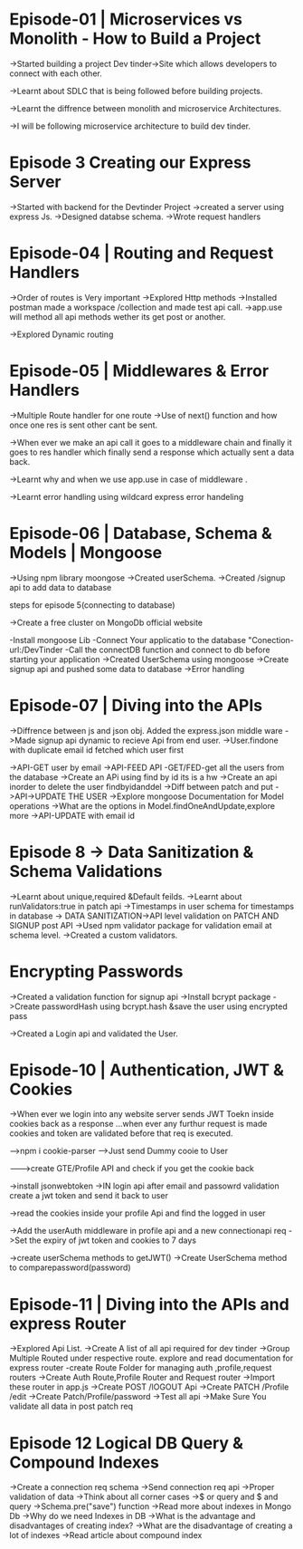 
 # Episode-01 | Microservices vs Monolith - How to Build a Project


 ->Started building a project Dev tinder->Site which allows developers to connect with each other.

 ->Learnt about SDLC that is being followed before building projects.

 ->Learnt the diffrence between monolith and microservice Architectures.

 ->I will be following microservice architecture to build dev tinder.


 # Episode 3  Creating our Express Server

 ->Started with backend for the Devtinder Project
 ->created a server using express Js.
 ->Designed databse schema.
 ->Wrote request handlers 
 
  # Episode-04 | Routing and Request Handlers

  ->Order of routes is Very important
  ->Explored Http methods 
  ->Installed postman made a workspace /collection and made test api call.
  ->app.use will method all api methods wether its get post or another.

  ->Explored Dynamic routing 


  #  Episode-05 | Middlewares & Error Handlers 

  ->Multiple Route handler for one route 
  ->Use of next() function and how once one res is sent other cant be sent.

  ->When ever we make an api call it goes to a middleware chain  and finally it goes to res handler which finally send a response which actually sent a data back.

  ->Learnt why and when we use app.use in case of middleware .

  ->Learnt error handling using wildcard express error handeling

  # Episode-06 | Database, Schema & Models | Mongoose

  ->Using npm library moongose
  ->Created userSchema.
  ->Created /signup api to add data to database
  

  
steps for episode 5(connecting to database)

->Create a free cluster on MongoDb official website

-Install mongoose Lib
-Connect Your applicatio  to the database "Conection-url:/DevTinder
-Call the connectDB function and connect to db before starting your application 
->Created UserSchema using mongoose
->Create signup api and pushed some data to database
->Error handling
 
 # Episode-07 | Diving into the APIs

 ->Diffrence between js and json obj.
 Added the express.json middle ware
 ->Made signup api dynamic to recieve  Api from end user.
 ->User.findone with duplicate email id fetched which user first 

 ->API-GET user by email
 ->API-FEED API -GET/FED-get all the users from the database
 ->Create  an APi using find by id its is a hw
 ->Create an api inorder to delete the user findbyidanddel
 ->Diff between patch and put
 ->API->UPDATE THE USER
 ->Explore mongoose Documentation for Model operations
 ->What are the options in Model.findOneAndUpdate,explore more
 ->API-UPDATE with email id


 # Episode 8 -> Data Sanitization & Schema Validations

 ->Learnt about unique,required  &Default feilds.
 ->Learnt about runValidators:true in patch api
 ->Timestamps in user schema for timestamps in database
 -> DATA SANITIZATION->API level validation on PATCH AND SIGNUP post API
 ->Used npm validator package for validation email at schema level.
 ->Created a custom validators.

 # Encrypting Passwords

 ->Created a validation function for signup api
 ->Install bcrypt package
 ->Create passwordHash using bcrypt.hash &save the user using encrypted pass

 ->Created a Login api and validated the User.

  # Episode-10 | Authentication, JWT & Cookies

  ->When ever we login into any website server sends JWT Toekn inside cookies back as a response ...when ever any furthur request is made cookies and token are validated before  that req is executed.

-->npm i  cookie-parser 
-->Just send Dummy cooie to User

--->create GTE/Profile API and check if you get the cookie back

->install jsonwebtoken
  ->IN login api after email and passowrd validation create a jwt token and send it back to user 

  ->read the cookies inside your profile Api and find the logged in user 

  ->Add the userAuth middleware in profile api and a new connectionapi req
  ->Set the expiry of jwt token and cookies to 7 days 

  ->create userSchema methods to getJWT()
  ->Create UserSchema method to comparepassword(password)

#  Episode-11 | Diving into the APIs and express Router

->Explored Api List.
->Create A list of all api required for dev tinder
->Group Multiple Routed under respective route.
explore and read  documentation for express router
-create Route Folder for managing  auth ,profile,request routers
->Create Auth Route,Profile Router and Request router
->Import these router in app.js
->Create POST /lOGOUT Api
->Create PATCH /Profile /edit
->Create Patch/Profile/password
->Test all api
->Make Sure You validate all data in post patch req


# Episode 12 Logical DB Query & Compound Indexes

->Create a connection req schema
->Send connection req api
->Proper validation of data
->Think about all corner cases
->$ or query and $ and query
->Schema.pre("save") function
->Read more about indexes in Mongo Db
->Why do we need Indexes in DB
->What is the advantage and disadvantages of creating index?
->What are the disadvantage of creating a lot of indexes
->Read article about compound index 